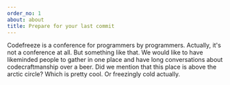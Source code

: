 ```yaml
---
order_no: 1
about: about
title: Prepare for your last commit
---
```


Codefreeze is a conference for programmers by programmers. Actually, it's not a conference at all. But something like that. We would like to have likeminded people to gather in one place and have long conversations about codecraftmanship over a beer. Did we mention that this place is above the arctic circle? Which is pretty cool. Or freezingly cold actually.

